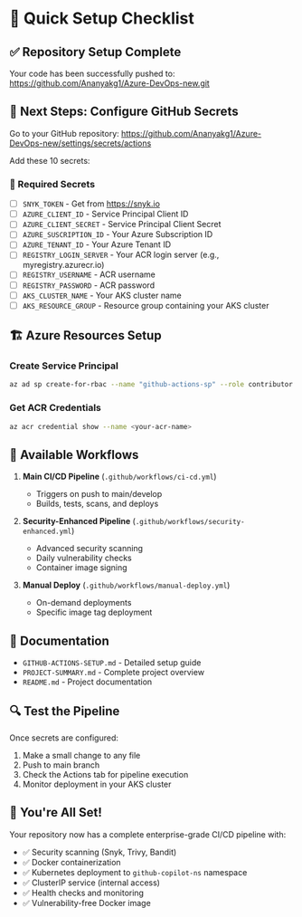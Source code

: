 # 🚀 Quick Setup Checklist

## ✅ Repository Setup Complete
Your code has been successfully pushed to: https://github.com/Ananyakg1/Azure-DevOps-new.git

## 🔐 Next Steps: Configure GitHub Secrets

Go to your GitHub repository: https://github.com/Ananyakg1/Azure-DevOps-new/settings/secrets/actions

Add these 10 secrets:

### 🔑 Required Secrets
- [ ] `SNYK_TOKEN` - Get from https://snyk.io
- [ ] `AZURE_CLIENT_ID` - Service Principal Client ID
- [ ] `AZURE_CLIENT_SECRET` - Service Principal Client Secret
- [ ] `AZURE_SUSCRIPTION_ID` - Your Azure Subscription ID
- [ ] `AZURE_TENANT_ID` - Your Azure Tenant ID
- [ ] `REGISTRY_LOGIN_SERVER` - Your ACR login server (e.g., myregistry.azurecr.io)
- [ ] `REGISTRY_USERNAME` - ACR username
- [ ] `REGISTRY_PASSWORD` - ACR password
- [ ] `AKS_CLUSTER_NAME` - Your AKS cluster name
- [ ] `AKS_RESOURCE_GROUP` - Resource group containing your AKS cluster

## 🏗️ Azure Resources Setup

### Create Service Principal
```bash
az ad sp create-for-rbac --name "github-actions-sp" --role contributor --scopes /subscriptions/{subscription-id}
```

### Get ACR Credentials
```bash
az acr credential show --name <your-acr-name>
```

## 🎯 Available Workflows

1. **Main CI/CD Pipeline** (`.github/workflows/ci-cd.yml`)
   - Triggers on push to main/develop
   - Builds, tests, scans, and deploys

2. **Security-Enhanced Pipeline** (`.github/workflows/security-enhanced.yml`)
   - Advanced security scanning
   - Daily vulnerability checks
   - Container image signing

3. **Manual Deploy** (`.github/workflows/manual-deploy.yml`)
   - On-demand deployments
   - Specific image tag deployment

## 📖 Documentation
- `GITHUB-ACTIONS-SETUP.md` - Detailed setup guide
- `PROJECT-SUMMARY.md` - Complete project overview
- `README.md` - Project documentation

## 🔍 Test the Pipeline
Once secrets are configured:
1. Make a small change to any file
2. Push to main branch
3. Check the Actions tab for pipeline execution
4. Monitor deployment in your AKS cluster

## 🎉 You're All Set!
Your repository now has a complete enterprise-grade CI/CD pipeline with:
- ✅ Security scanning (Snyk, Trivy, Bandit)
- ✅ Docker containerization
- ✅ Kubernetes deployment to `github-copilot-ns` namespace
- ✅ ClusterIP service (internal access)
- ✅ Health checks and monitoring
- ✅ Vulnerability-free Docker image
